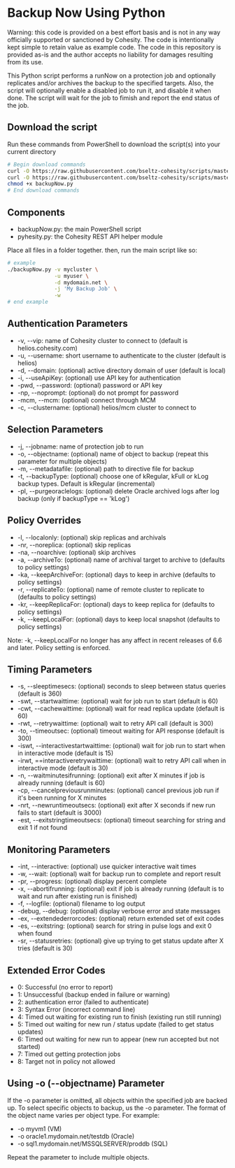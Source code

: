 # Backup Now Using Python

Warning: this code is provided on a best effort basis and is not in any way officially supported or sanctioned by Cohesity. The code is intentionally kept simple to retain value as example code. The code in this repository is provided as-is and the author accepts no liability for damages resulting from its use.

This Python script performs a runNow on a protection job and optionally replicates and/or archives the backup to the specified targets. Also, the script will optionally enable a disabled job to run it, and disable it when done. The script will wait for the job to fimish and report the end status of the job.

## Download the script

Run these commands from PowerShell to download the script(s) into your current directory

```bash
# Begin download commands
curl -O https://raw.githubusercontent.com/bseltz-cohesity/scripts/master/python/backupNow/backupNow.py
curl -O https://raw.githubusercontent.com/bseltz-cohesity/scripts/master/python/pyhesity.py
chmod +x backupNow.py
# End download commands
```

## Components

* backupNow.py: the main PowerShell script
* pyhesity.py: the Cohesity REST API helper module

Place all files in a folder together. then, run the main script like so:

```bash
# example
./backupNow.py -v mycluster \
               -u myuser \
               -d mydomain.net \
               -j 'My Backup Job' \
               -w
# end example
```

## Authentication Parameters

* -v, --vip: name of Cohesity cluster to connect to (default is helios.cohesity.com)
* -u, --username: short username to authenticate to the cluster (default is helios)
* -d, --domain: (optional) active directory domain of user (default is local)
* -i, --useApiKey: (optional) use API key for authentication
* -pwd, --password: (optional) password or API key
* -np, --noprompt: (optional) do not prompt for password
* -mcm, --mcm: (optional) connect through MCM
* -c, --clustername: (optional) helios/mcm cluster to connect to

## Selection Parameters

* -j, --jobname: name of protection job to run
* -o, --objectname: (optional) name of object to backup (repeat this parameter for multiple objects)
* -m, --metadatafile: (optional) path to directive file for backup
* -t, --backupType: (optional) choose one of kRegular, kFull or kLog backup types. Default is kRegular (incremental)
* -pl, --purgeoraclelogs: (optional) delete Oracle archived logs after log backup (only if backupType == 'kLog')

## Policy Overrides

* -l, --localonly: (optional) skip replicas and archivals
* -nr, --noreplica: (optional) skip replicas
* -na, --noarchive: (optional) skip archives
* -a, --archiveTo: (optional) name of archival target to archive to (defaults to policy settings)
* -ka, --keepArchiveFor: (optional) days to keep in archive (defaults to policy settings)
* -r, --replicateTo: (optional) name of remote cluster to replicate to (defaults to policy settings)
* -kr, --keepReplicaFor: (optional) days to keep replica for (defaults to policy settings)
* -k, --keepLocalFor: (optional) days to keep local snapshot (defaults to policy settings)

Note: -k, --keepLocalFor no longer has any affect in recent releases of 6.6 and later. Policy setting is enforced.

## Timing Parameters

* -s, --sleeptimesecs: (optional) seconds to sleep between status queries (default is 360)
* -swt, --startwaittime: (optional) wait for job run to start (default is 60)
* -cwt, --cachewaittime: (optional) wait for read replica update (default is 60)
* -rwt, --retrywaittime: (optional) wait to retry API call (default is 300)
* -to, --timeoutsec: (optional) timeout waiting for API response (default is 300)
* -iswt, --interactivestartwaittime: (optional) wait for job run to start when in interactive mode (default is 15)
* -irwt, ==interactiveretrywaittime: (optional) wait to retry API call  when in interactive mode (default is 30)
* -n, --waitminutesifrunning: (optional) exit after X minutes if job is already running (default is 60)
* -cp, --cancelpreviousrunminutes: (optional) cancel previous job run if it's been running for X minutes
* -nrt, --newruntimeoutsecs: (optional) exit after X seconds if new run fails to start (default is 3000)
* -est, --exitstringtimeoutsecs: (optional) timeout searching for string and exit 1 if not found

## Monitoring Parameters

* -int, --interactive: (optional) use quicker interactive wait times
* -w, --wait: (optional) wait for backup run to complete and report result
* -pr, --progress: (optional) display percent complete
* -x, --abortifrunning: (optional) exit if job is already running (default is to wait and run after existing run is finished)
* -f, --logfile: (optional) filename to log output
* -debug, --debug: (optional) display verbose error and state messages
* -ex, --extendederrorcodes: (optional) return extended set of exit codes
* -es, --exitstring: (optional) search for string in pulse logs and exit 0 when found
* -sr, --statusretries: (optional) give up trying to get status update after X tries (default is 30)

## Extended Error Codes

* 0: Successful (no error to report)
* 1: Unsuccessful (backup ended in failure or warning)
* 2: authentication error (failed to authenticate)
* 3: Syntax Error (incorrect command line)
* 4: Timed out waiting for existing run to finish (existing run still running)
* 5: Timed out waiting for new run / status update (failed to get status updates)
* 6: Timed out waiting for new run to appear (new run accepted but not started)
* 7: Timed out getting protection jobs
* 8: Target not in policy not allowed

## Using -o (--objectname) Parameter

If the -o parameter is omitted, all objects within the specified job are backed up. To select specific objects to backup, us the -o parameter. The format of the object name varies per object type. For example:

* -o myvm1 (VM)
* -o oracle1.mydomain.net/testdb (Oracle)
* -o sql1.mydomain.net/MSSQLSERVER/proddb (SQL)

Repeat the parameter to include multiple objects.
